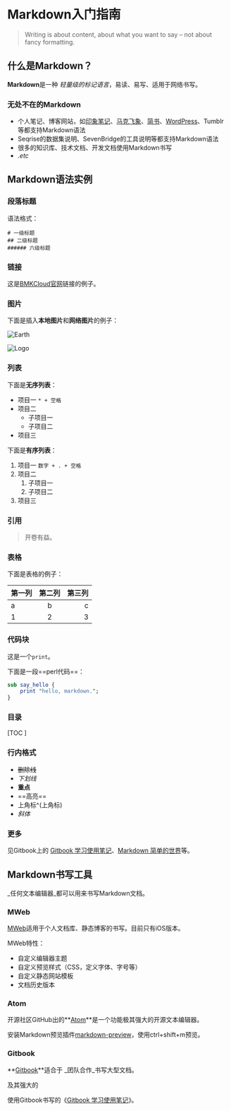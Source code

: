 # Markdown入门指南

> Writing is about content, about what you want to say – not about fancy formatting.

## 什么是Markdown？

**Markdown**是一种 _轻量级的标记语言_，易读、易写、适用于网络书写。

### 无处不在的Markdown

* 个人笔记、博客网站，如[印象笔记][evernote]、[马克飞象][maxiang]、[简书][jianshu]、[WordPress][wordpress]、Tumblr等都支持Markdown语法
* Seqrise的数据集说明、SevenBridge的工具说明等都支持Markdown语法
* 很多的知识库、技术文档、开发文档使用Markdown书写
* *.etc*

## Markdown语法实例

### 段落标题

语法格式：

```
# 一级标题
## 二级标题
###### 六级标题
```

### 链接

这是[BMKCloud官网](http://www.biocloud.net/)链接的例子。

### 图片

下面是插入**本地图片**和**网络图片**的例子：

![Earth](media/14883361504081/earth.jpg)

![Logo](http://www.biocloud.net/wp-content/uploads/2017/01/logo_big.png)


### 列表

下面是**无序列表**：

* 项目一  `* + 空格`
* 项目二
    * 子项目一
    * 子项目二
* 项目三

下面是**有序列表**：

1. 项目一 `数字 + . + 空格`
3. 项目二 
    1. 子项目一
    2. 子项目二
1. 项目三

### 引用

> 开卷有益。

### 表格

下面是表格的例子：

|第一列|第二列|第三列|
|:---|:--:|--:|
|a|b|c|
|1|2|3|

### 代码块

这是一个`print`。

下面是一段==perl代码==：

```perl
sub say_hello {
    print "hello, markdown.";
}
```

### 目录

[TOC ]

### 行内格式

* ~~删除线~~
* _下划线_
* **重点**
* ==高亮==
* 上角标^(上角标)
* *斜体*

### 更多

见Gitbook上的 [Gitbook 学习使用笔记](https://zq99299.gitbooks.io/gitbook-guide/)、[Markdown 简单的世界](https://wizardforcel.gitbooks.io/markdown-simple-world/)等。

## Markdown书写工具

_任何文本编辑器_都可以用来书写Markdown文档。

### MWeb

[MWeb](http://zh.mweb.im/)适用于个人文档库、静态博客的书写。目前只有iOS版本。

MWeb特性：

* 自定义编辑器主题
* 自定义预览样式（CSS，定义字体、字号等）
* 自定义静态网站模板
* 文档历史版本

### Atom

开源社区GitHub出的**[Atom](https://atom.io/)**是一个功能极其强大的开源文本编辑器。

安装Markdown预览插件[markdown-preview](https://atom.io/packages/markdown-preview)，使用ctrl+shift+m预览。

### Gitbook

**[Gitbook](https://www.gitbook.com/)**适合于 _团队合作_书写大型文档。

及其强大的

使用Gitbook书写的《[Gitbook 学习使用笔记](https://zq99299.gitbooks.io/gitbook-guide/)》。




[evernote]: https://www.yinxiang.com/
[maxiang]: https://maxiang.io/
[jianshu]: http://www.jianshu.com/
[wordpress]: https://cn.wordpress.org

